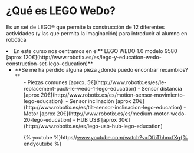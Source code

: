 # ¿Qué es LEGO WeDo?

Es un set de LEGO® que permite la construcción de 12 diferentes actividades (y las que permita la imaginación) para introducir al alumno en robótica

<li>En este curso nos centramos en el** LEGO WEDO 1.0 modelo 9580 [aprox 120€](http://www.robotix.es/es/lego-y-education-wedo-construction-set-lego-education)**
<ul>
<li>**Se me ha perdido alguna pieza ¿dónde puedo encontrar recambios?**
<ul>
- Piezas comunes [aprox. 5€](http://www.robotix.es/es/le-replacement-pack-le-wedo-1-lego-education)
- Sensor distancia [aprox 20€](http://www.robotix.es/es/motion-sensor-movimiento-lego-education) 
- Sensor inclinación [aprox 20€](http://www.robotix.es/es/tilt-sensor-inclinacion-lego-education)
- Motor [aprox 20€](http://www.robotix.es/es/medium-motor-wedo-20-lego-education)
- HUB USB [aprox 30€](http://www.robotix.es/es/lego-usb-hub-lego-education)



{% youtube %}https//www.youtube.com/watch?v=DfbThhnxfXg{% endyoutube %}
